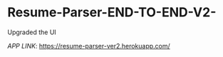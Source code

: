 # Resume-Parser-END-TO-END-V2-
Upgraded the UI

*APP LINK*: https://resume-parser-ver2.herokuapp.com/
